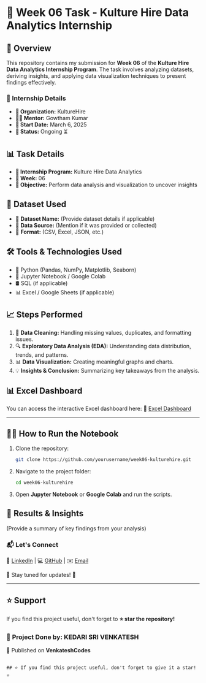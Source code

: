 # 🚀 Week 06 Task - Kulture Hire Data Analytics Internship

## 📌 Overview
This repository contains my submission for **Week 06** of the **Kulture Hire Data Analytics Internship Program**. The task involves analyzing datasets, deriving insights, and applying data visualization techniques to present findings effectively.

### 📌 Internship Details  

- **🏢 Organization:** KultureHire  
- **👨‍🏫 Mentor:** Gowtham Kumar  
- **📅 Start Date:** March 6, 2025
- **📍 Status:** Ongoing ⏳  

## 📊 Task Details
- **📅 Internship Program:** Kulture Hire Data Analytics
- **📆 Week:** 06
- **🎯 Objective:** Perform data analysis and visualization to uncover insights

## 📂 Dataset Used
- 📄 **Dataset Name:** (Provide dataset details if applicable)
- 🔗 **Data Source:** (Mention if it was provided or collected)
- 📑 **Format:** (CSV, Excel, JSON, etc.)

## 🛠️ Tools & Technologies Used
- 🐍 Python (Pandas, NumPy, Matplotlib, Seaborn)
- 📓 Jupyter Notebook / Google Colab
- 🛢️ SQL (if applicable)
- 📊 Excel / Google Sheets (if applicable)

## 📈 Steps Performed
1. 🧹 **Data Cleaning:** Handling missing values, duplicates, and formatting issues.
2. 🔍 **Exploratory Data Analysis (EDA):** Understanding data distribution, trends, and patterns.
3. 📊 **Data Visualization:** Creating meaningful graphs and charts.
4. 💡 **Insights & Conclusion:** Summarizing key takeaways from the analysis.


## 📊 Excel Dashboard
You can access the interactive Excel dashboard here:
🔗 [Excel Dashboard](YOUR_EXCEL_DASHBOARD_LINK)

---

## 🏃‍♂️ How to Run the Notebook
1. Clone the repository:
   ```bash
   git clone https://github.com/yourusername/week06-kulturehire.git
   ```
2. Navigate to the project folder:
   ```bash
   cd week06-kulturehire
   ```
3. Open **Jupyter Notebook** or **Google Colab** and run the scripts.

## 📌 Results & Insights
(Provide a summary of key findings from your analysis)

### 📬 Let's Connect  

💼 [LinkedIn](https://www.linkedin.com/in/kedari-sri-venkatesh-359056347) | 💻 [GitHub](https://github.com/venkateshcodes) | ✉️ [Email](srivenkatesh6.k@gmail.com)  

🔔 Stay tuned for updates! 🌟  

---

## ⭐ Support  
If you find this project useful, don't forget to **⭐ star the repository!**  

### 📌 **Project Done by:** **KEDARI SRI VENKATESH**  
📢 Published on **VenkateshCodes**  
```

## ⭐ If you find this project useful, don't forget to give it a star! ⭐
